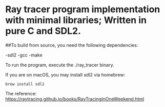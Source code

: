 # Ray tracer program implementation with minimal libraries; Written in pure C and SDL2.

##To build from source, you need the following dependencies: 

-sdl2
-gcc
-make

To run the program, execute the ./ray_tracer binary.

If you are on macOS, you may install sdl2 via homebrew:
```
brew install sdl2
```
The reference: https://raytracing.github.io/books/RayTracingInOneWeekend.html
